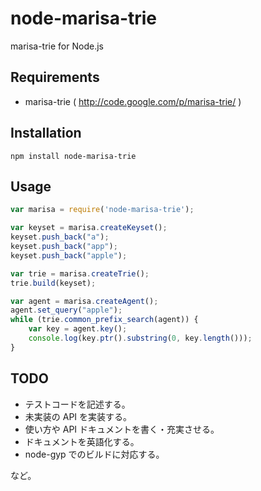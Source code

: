 node-marisa-trie
================

marisa-trie for Node.js

## Requirements

 * marisa-trie ( http://code.google.com/p/marisa-trie/ )

## Installation

    npm install node-marisa-trie

## Usage

```JavaScript
var marisa = require('node-marisa-trie');

var keyset = marisa.createKeyset();
keyset.push_back("a");
keyset.push_back("app");
keyset.push_back("apple");

var trie = marisa.createTrie();
trie.build(keyset);

var agent = marisa.createAgent();
agent.set_query("apple");
while (trie.common_prefix_search(agent)) {
    var key = agent.key();
    console.log(key.ptr().substring(0, key.length()));
}
```

## TODO

 * テストコードを記述する。
 * 未実装の API を実装する。
 * 使い方や API ドキュメントを書く・充実させる。
 * ドキュメントを英語化する。
 * node-gyp でのビルドに対応する。

など。